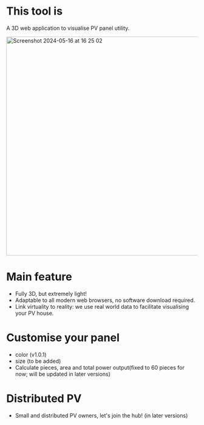 # This tool is
A 3D web application to visualise PV panel utility.

<img width="575" alt="Screenshot 2024-05-16 at 16 25 02" src="https://github.com/quez-fun/solar/assets/54435650/a33bf769-1d97-4752-ad24-3ac125a12cfb">

# Main feature
- Fully 3D, but extremely light!
- Adaptable to all modern web browsers, no software download required.
- Link virtuality to reality: we use real world data to facilitate visualising your PV house.

# Customise your panel
- color (v1.0.1)
- size (to be added)
- Calculate pieces, area and total power output(fixed to 60 pieces for now; will be updated in later versions)

# Distributed PV
- Small and distributed PV owners, let's join the hub! (in later versions)
